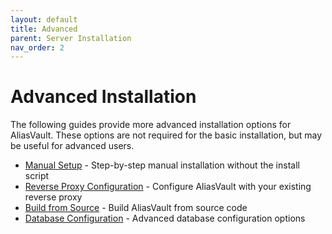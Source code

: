 ```yaml
---
layout: default
title: Advanced
parent: Server Installation
nav_order: 2
---
```


# Advanced Installation
The following guides provide more advanced installation options for AliasVault. These options are not required for the basic installation, but may be useful for advanced users.

- [Manual Setup](manual-setup.md) - Step-by-step manual installation without the install script
- [Reverse Proxy Configuration](reverse-proxy-configuration.md) - Configure AliasVault with your existing reverse proxy
- [Build from Source](build-from-source.md) - Build AliasVault from source code
- [Database Configuration](database.md) - Advanced database configuration options
